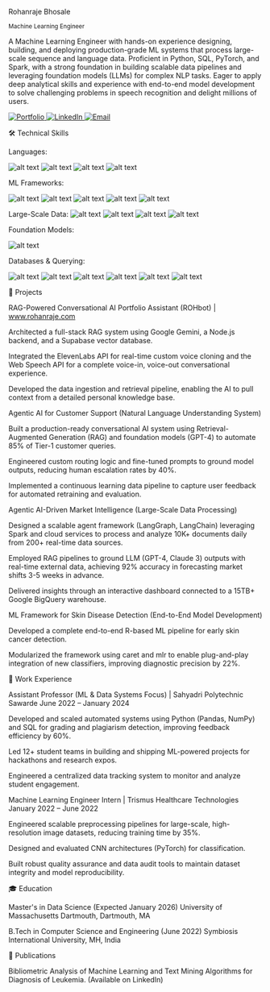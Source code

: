 
Rohanraje Bhosale

<sub>Machine Learning Engineer</sub>

A Machine Learning Engineer with hands-on experience designing, building, and deploying production-grade ML systems that process large-scale sequence and language data. Proficient in Python, SQL, PyTorch, and Spark, with a strong foundation in building scalable data pipelines and leveraging foundation models (LLMs) for complex NLP tasks. Eager to apply deep analytical skills and experience with end-to-end model development to solve challenging problems in speech recognition and delight millions of users.

<p align="left">
<a href="https://www.rohanraje.com" target="_blank">
<img src="https://img.shields.io/badge/Portfolio-www.rohanraje.com-blue?style=for-the-badge&logo=google-chrome&logoColor=white" alt="Portfolio"/>
</a>
<a href="https://www.linkedin.com/in/your-linkedin-profile" target="_blank">
<img src="https://img.shields.io/badge/LinkedIn-0077B5?style=for-the-badge&logo=linkedin&logoColor=white" alt="LinkedIn"/>
</a>
<a href="mailto:therohanrajebhosale@gmail.com">
<img src="https://img.shields.io/badge/Email-D14836?style=for-the-badge&logo=gmail&logoColor=white" alt="Email"/>
</a>
</p>

🛠️ Technical Skills

Languages:

![alt text](https://img.shields.io/badge/Python-3776AB?style=for-the-badge&logo=python&logoColor=white)
![alt text](https://img.shields.io/badge/SQL-025E8C?style=for-the-badge&logo=sql&logoColor=white)
![alt text](https://img.shields.io/badge/R-276DC3?style=for-the-badge&logo=r&logoColor=white)
![alt text](https://img.shields.io/badge/JavaScript-F7DF1E?style=for-the-badge&logo=javascript&logoColor=black)

ML Frameworks:

![alt text](https://img.shields.io/badge/PyTorch-EE4C2C?style=for-the-badge&logo=pytorch&logoColor=white)
![alt text](https://img.shields.io/badge/TensorFlow-FF6F00?style=for-the-badge&logo=tensorflow&logoColor=white)
![alt text](https://img.shields.io/badge/scikit--learn-F7931E?style=for-the-badge&logo=scikit-learn&logoColor=white)
![alt text](https://img.shields.io/badge/Hugging%20Face-FFD21E?style=for-the-badge&logo=hugging-face&logoColor=black)
![alt text](https://img.shields.io/badge/LangChain-00865D?style=for-the-badge)

Large-Scale Data:
![alt text](https://img.shields.io/badge/Apache%20Spark-E25A1C?style=for-the-badge&logo=apache-spark&logoColor=white)
![alt text](https://img.shields.io/badge/Amazon_AWS-232F3E?style=for-the-badge&logo=amazon-aws&logoColor=white)
![alt text](https://img.shields.io/badge/Microsoft_Azure-0078D4?style=for-the-badge&logo=microsoft-azure&logoColor=white)
![alt text](https://img.shields.io/badge/Google_Cloud-4285F4?style=for-the-badge&logo=google-cloud&logoColor=white)

Foundation Models:

![alt text](https://img.shields.io/badge/OpenAI-412991?style=for-the-badge&logo=openai&logoColor=white)

Databases & Querying:

![alt text](https://img.shields.io/badge/PostgreSQL-316192?style=for-the-badge&logo=postgresql&logoColor=white)
![alt text](https://img.shields.io/badge/MySQL-005C84?style=for-the-badge&logo=mysql&logoColor=white)
![alt text](https://img.shields.io/badge/Microsoft%20SQL%20Server-CC2927?style=for-the-badge&logo=microsoft-sql-server&logoColor=white)
![alt text](https://img.shields.io/badge/MongoDB-4EA94B?style=for-the-badge&logo=mongodb&logoColor=white)
![alt text](https://img.shields.io/badge/Snowflake-29B5E8?style=for-the-badge&logo=snowflake&logoColor=white)
![alt text](https://img.shields.io/badge/Redshift-8C42DD?style=for-the-badge)

🚀 Projects

RAG-Powered Conversational AI Portfolio Assistant (ROHbot) | www.rohanraje.com

Architected a full-stack RAG system using Google Gemini, a Node.js backend, and a Supabase vector database.

Integrated the ElevenLabs API for real-time custom voice cloning and the Web Speech API for a complete voice-in, voice-out conversational experience.

Developed the data ingestion and retrieval pipeline, enabling the AI to pull context from a detailed personal knowledge base.

Agentic AI for Customer Support (Natural Language Understanding System)

Built a production-ready conversational AI system using Retrieval-Augmented Generation (RAG) and foundation models (GPT-4) to automate 85% of Tier-1 customer queries.

Engineered custom routing logic and fine-tuned prompts to ground model outputs, reducing human escalation rates by 40%.

Implemented a continuous learning data pipeline to capture user feedback for automated retraining and evaluation.

Agentic AI-Driven Market Intelligence (Large-Scale Data Processing)

Designed a scalable agent framework (LangGraph, LangChain) leveraging Spark and cloud services to process and analyze 10K+ documents daily from 200+ real-time data sources.

Employed RAG pipelines to ground LLM (GPT-4, Claude 3) outputs with real-time external data, achieving 92% accuracy in forecasting market shifts 3-5 weeks in advance.

Delivered insights through an interactive dashboard connected to a 15TB+ Google BigQuery warehouse.

ML Framework for Skin Disease Detection (End-to-End Model Development)

Developed a complete end-to-end R-based ML pipeline for early skin cancer detection.

Modularized the framework using caret and mlr to enable plug-and-play integration of new classifiers, improving diagnostic precision by 22%.

💼 Work Experience

Assistant Professor (ML & Data Systems Focus) | Sahyadri Polytechnic Sawarde
June 2022 – January 2024

Developed and scaled automated systems using Python (Pandas, NumPy) and SQL for grading and plagiarism detection, improving feedback efficiency by 60%.

Led 12+ student teams in building and shipping ML-powered projects for hackathons and research expos.

Engineered a centralized data tracking system to monitor and analyze student engagement.

Machine Learning Engineer Intern | Trismus Healthcare Technologies
January 2022 – June 2022

Engineered scalable preprocessing pipelines for large-scale, high-resolution image datasets, reducing training time by 35%.

Designed and evaluated CNN architectures (PyTorch) for classification.

Built robust quality assurance and data audit tools to maintain dataset integrity and model reproducibility.

🎓 Education

Master's in Data Science (Expected January 2026)
University of Massachusetts Dartmouth, Dartmouth, MA

B.Tech in Computer Science and Engineering (June 2022)
Symbiosis International University, MH, India

📝 Publications

Bibliometric Analysis of Machine Learning and Text Mining Algorithms for Diagnosis of Leukemia. (Available on LinkedIn)

